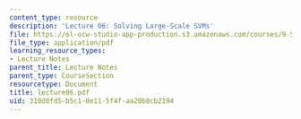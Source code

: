 ```yaml
---
content_type: resource
description: 'Lecture 06: Solving Large-Scale SVMs'
file: https://ol-ocw-studio-app-production.s3.amazonaws.com/courses/9-520-statistical-learning-theory-and-applications-spring-2003/310d0fd5b5c10e115f4faa20b8cb2194_lecture06.pdf
file_type: application/pdf
learning_resource_types:
- Lecture Notes
parent_title: Lecture Notes
parent_type: CourseSection
resourcetype: Document
title: lecture06.pdf
uid: 310d0fd5-b5c1-0e11-5f4f-aa20b8cb2194
---
```

